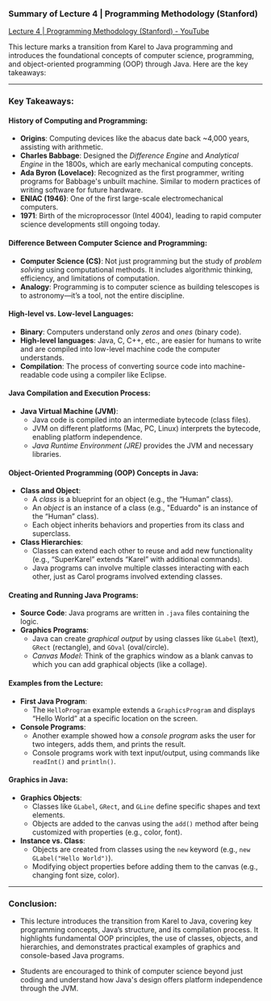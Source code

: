 ### Summary of Lecture 4 | Programming Methodology (Stanford)

[Lecture 4 | Programming Methodology (Stanford) - YouTube](https://www.youtube.com/watch?v=nWheM30THaY)

This lecture marks a transition from Karel to Java programming and introduces the foundational concepts of computer science, programming, and object-oriented programming (OOP) through Java. Here are the key takeaways:

---

### **Key Takeaways**:

#### **History of Computing and Programming**:

- **Origins**: Computing devices like the abacus date back ~4,000 years, assisting with arithmetic.
- **Charles Babbage**: Designed the _Difference Engine_ and _Analytical Engine_ in the 1800s, which are early mechanical computing concepts.
- **Ada Byron (Lovelace)**: Recognized as the first programmer, writing programs for Babbage's unbuilt machine. Similar to modern practices of writing software for future hardware.
- **ENIAC (1946)**: One of the first large-scale electromechanical computers.
- **1971**: Birth of the microprocessor (Intel 4004), leading to rapid computer science developments still ongoing today.

#### **Difference Between Computer Science and Programming**:

- **Computer Science (CS)**: Not just programming but the study of _problem solving_ using computational methods. It includes algorithmic thinking, efficiency, and limitations of computation.
- **Analogy**: Programming is to computer science as building telescopes is to astronomy—it’s a tool, not the entire discipline.

#### **High-level vs. Low-level Languages**:

- **Binary**: Computers understand only _zeros_ and _ones_ (binary code).
- **High-level languages**: Java, C, C++, etc., are easier for humans to write and are compiled into low-level machine code the computer understands.
- **Compilation**: The process of converting source code into machine-readable code using a compiler like Eclipse.

#### **Java Compilation and Execution Process**:

- **Java Virtual Machine (JVM)**:
  - Java code is compiled into an intermediate bytecode (class files).
  - JVM on different platforms (Mac, PC, Linux) interprets the bytecode, enabling platform independence.
  - _Java Runtime Environment (JRE)_ provides the JVM and necessary libraries.

#### **Object-Oriented Programming (OOP) Concepts in Java**:

- **Class and Object**:
  - A _class_ is a blueprint for an object (e.g., the “Human” class).
  - An _object_ is an instance of a class (e.g., "Eduardo" is an instance of the “Human” class).
  - Each object inherits behaviors and properties from its class and superclass.
- **Class Hierarchies**:
  - Classes can extend each other to reuse and add new functionality (e.g., “SuperKarel” extends “Karel” with additional commands).
  - Java programs can involve multiple classes interacting with each other, just as Carol programs involved extending classes.

#### **Creating and Running Java Programs**:

- **Source Code**: Java programs are written in `.java` files containing the logic.
- **Graphics Programs**:
  - Java can create _graphical output_ by using classes like `GLabel` (text), `GRect` (rectangle), and `GOval` (oval/circle).
  - _Canvas Model_: Think of the graphics window as a blank canvas to which you can add graphical objects (like a collage).

#### **Examples from the Lecture**:

- **First Java Program**:
  - The `HelloProgram` example extends a `GraphicsProgram` and displays “Hello World” at a specific location on the screen.
- **Console Programs**:
  - Another example showed how a _console program_ asks the user for two integers, adds them, and prints the result.
  - Console programs work with text input/output, using commands like `readInt()` and `println()`.

#### **Graphics in Java**:

- **Graphics Objects**:
  - Classes like `GLabel`, `GRect`, and `GLine` define specific shapes and text elements.
  - Objects are added to the canvas using the `add()` method after being customized with properties (e.g., color, font).
- **Instance vs. Class**:
  - Objects are created from classes using the `new` keyword (e.g., `new GLabel("Hello World")`).
  - Modifying object properties before adding them to the canvas (e.g., changing font size, color).

---

### **Conclusion**:

- This lecture introduces the transition from Karel to Java, covering key programming concepts, Java’s structure, and its compilation process. It highlights fundamental OOP principles, the use of classes, objects, and hierarchies, and demonstrates practical examples of graphics and console-based Java programs.

- Students are encouraged to think of computer science beyond just coding and understand how Java's design offers platform independence through the JVM.
